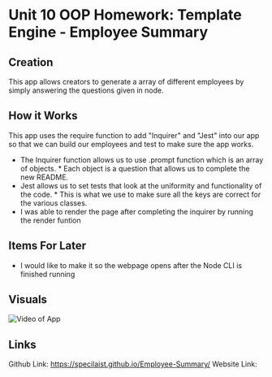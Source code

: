 # Unit 10 OOP Homework: Template Engine - Employee Summary

## Creation

This app allows creators to generate a array of different employees by simply answering the questions given in node. 

## How it Works

This app uses the require function to add "Inquirer" and "Jest" into our app so that we can build our employees and test to make sure the app works.
* The Inquirer function allows us to use .prompt function which is an array of objects.
      * Each object is a question that allows us to complete the new README.
* Jest allows us to set tests that look at the uniformity and functionality of the code.
      * This is what we use to make sure all the keys are correct for the various classes.
* I was able to render the page after completing the inquirer by running the render funtion

## Items For Later
* I would like to make it so the webpage opens after the Node CLI is finished running

## Visuals

![Video of App](./assets/employeeAppVideo.gif)

## Links

Github Link: https://specilaist.github.io/Employee-Summary/
Website Link: 


